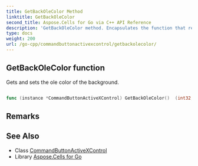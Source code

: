 ```yaml
---
title: GetBackOleColor Method 
linktitle: GetBackOleColor
second_title: Aspose.Cells for Go via C++ API Reference
description: 'GetBackOleColor method. Encapsulates the function that represents getbackolecolor in Go.'
type: docs
weight: 200
url: /go-cpp/commandbuttonactivexcontrol/getbackolecolor/
---
```


## GetBackOleColor function

Gets and sets the ole color of the background.

```go

func (instance *CommandButtonActiveXControl) GetBackOleColor()  (int32,  error) 

```

## Remarks


## See Also

* Class [CommandButtonActiveXControl](../)
* Library [Aspose.Cells for Go](../../)

